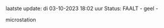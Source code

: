 laatste update: 
di 03-10-2023 18:02   uur 
Status: FAALT - geel - 
<div class="service Y">microstation</div>